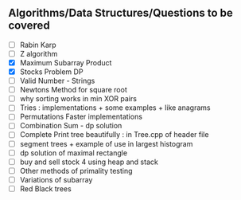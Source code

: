 ## Algorithms/Data Structures/Questions to be covered

- [ ] Rabin Karp
- [ ] Z algorithm
- [x] Maximum Subarray Product
- [x] Stocks Problem DP
- [ ] Valid Number - Strings
- [ ] Newtons Method for square root
- [ ] why sorting works in min XOR pairs
- [ ] Tries : implementations + some examples + like anagrams
- [ ] Permutations Faster implementations
- [ ] Combination Sum - dp solution
- [ ] Complete Print tree beautifully : in Tree.cpp of header file
- [ ] segment trees + example of use in largest histogram
- [ ] dp solution of maximal rectangle
- [ ] buy and sell stock 4 using heap and stack
- [ ] Other methods of primality testing
- [ ] Variations of subarray
- [ ] Red Black trees
